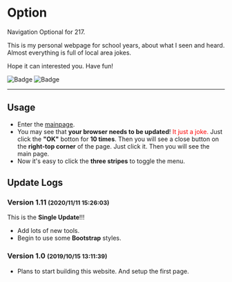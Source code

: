 # Option

Navigation Optional for 217.

This is my personal webpage for school years, about what I seen and heard.
Almost everything is full of local area jokes.

Hope it can interested you. Have fun!

![Badge](https://img.shields.io/badge/STATE-UPDATING-green?style=flat-square)
![Badge](https://img.shields.io/badge/VERSION-6.5.12.0-orange?style=flat-square)

----

## Usage

* Enter the [mainpage](//otomad.github.io).
* You may see that **your browser needs to be updated**!
<span style="color: red;">It just a joke. </span>
Just click the **"OK"** botton for **10 times**. Then you will see a close button
on the **right-top corner** of the page. Just click it. Then you will see the
main page.
* Now it's easy to click the **three stripes** to toggle the menu.

## Update Logs

### Version 1.11 <small>(2020/11/11 15:26:03)</small>
This is the **Single Update**!!!
* Add lots of new tools.
* Begin to use some **Bootstrap** styles.

### Version 1.0 <small>(2019/10/15 13:11:39)</small>
* Plans to start building this website. And setup the first page.
